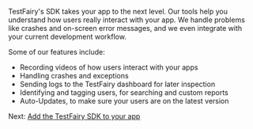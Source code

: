 
TestFairy's SDK takes your app to the next level. Our tools help you understand how users really interact with your app. We handle problems like crashes and on-screen error messages, and we even integrate with your current development workflow.

Some of our features include:

- Recording videos of how users interact with your apps
- Handling crashes and exceptions
- Sending logs to the TestFairy dashboard for later inspection
- Identifying and tagging users, for searching and custom reports
- Auto-Updates, to make sure your users are on the latest version

Next: [Add the TestFairy SDK to your app](Adding_The_SDK_To_Your_App.html)
